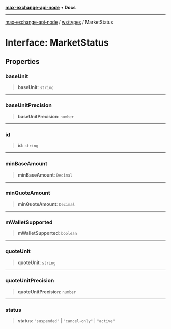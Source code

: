 [**max-exchange-api-node**](../../../README.md) • **Docs**

***

[max-exchange-api-node](../../../modules.md) / [ws/types](../README.md) / MarketStatus

# Interface: MarketStatus

## Properties

### baseUnit

> **baseUnit**: `string`

***

### baseUnitPrecision

> **baseUnitPrecision**: `number`

***

### id

> **id**: `string`

***

### minBaseAmount

> **minBaseAmount**: `Decimal`

***

### minQuoteAmount

> **minQuoteAmount**: `Decimal`

***

### mWalletSupported

> **mWalletSupported**: `boolean`

***

### quoteUnit

> **quoteUnit**: `string`

***

### quoteUnitPrecision

> **quoteUnitPrecision**: `number`

***

### status

> **status**: `"suspended"` \| `"cancel-only"` \| `"active"`
